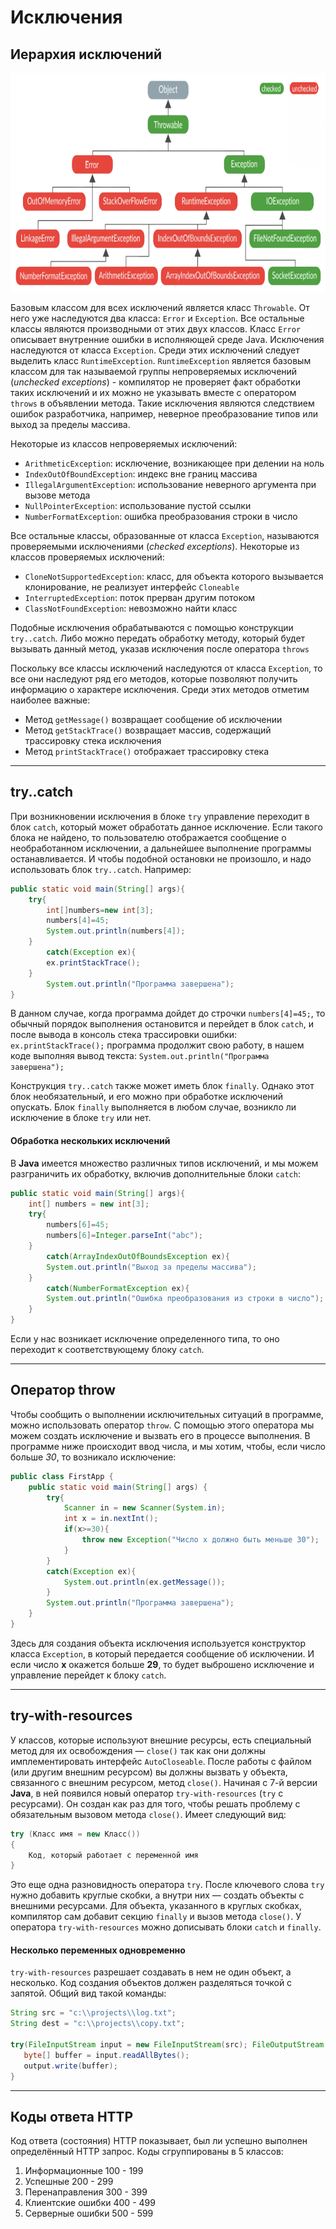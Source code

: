 # Исключения

## Иерархия исключений
<img src="https://github.com/sergeymi7/java-book/blob/main/core/image/hierarchy-exception.png" height="350" width="700">

Базовым классом для всех исключений является класс `Throwable`. От него уже наследуются два класса: `Error` и `Exception`.
Все остальные классы являются производными от этих двух классов.
Класс `Error` описывает внутренние ошибки в исполняющей среде Java.
Исключения наследуются от класса `Exception`. Среди этих исключений следует выделить класс `RuntimeException`. 
`RuntimeException` является базовым классом для так называемой группы непроверяемых исключений (*unchecked 
exceptions*) - компилятор не проверяет факт обработки таких исключений и их можно не указывать вместе с оператором 
`throws` в объявлении метода. Такие исключения являются следствием ошибок разработчика, например, неверное преобразование типов или выход за пределы массива.

Некоторые из классов непроверяемых исключений:
* `ArithmeticException`: исключение, возникающее при делении на ноль
* `IndexOutOfBoundException`: индекс вне границ массива
* `IllegalArgumentException`: использование неверного аргумента при вызове метода
* `NullPointerException`: использование пустой ссылки
* `NumberFormatException`: ошибка преобразования строки в число

Все остальные классы, образованные от класса `Exception`, называются проверяемыми исключениями (*checked exceptions*).
Некоторые из классов проверяемых исключений:
* `CloneNotSupportedException`: класс, для объекта которого вызывается клонирование, не реализует интерфейс `Cloneable`
* `InterruptedException`: поток прерван другим потоком
* `ClassNotFoundException`: невозможно найти класс

Подобные исключения обрабатываются с помощью конструкции `try..catch`. Либо можно передать обработку методу, который будет вызывать данный метод, указав исключения после оператора `throws`

Поскольку все классы исключений наследуются от класса `Exception`, то все они наследуют ряд его методов, которые 
позволяют получить информацию о характере исключения. Среди этих методов отметим наиболее важные:
* Метод `getMessage()` возвращает сообщение об исключении
* Метод `getStackTrace()` возвращает массив, содержащий трассировку стека исключения
* Метод `printStackTrace()` отображает трассировку стека
____
## try..catch

При возникновении исключения в блоке `try` управление переходит в блок `catch`, который может обработать данное 
исключение. Если такого блока не найдено, то пользователю отображается сообщение о необработанном исключении, а 
дальнейшее выполнение программы останавливается. И чтобы подобной остановки не произошло, и надо использовать блок 
`try..catch`. Например:
```java
public static void main(String[] args){
    try{
        int[]numbers=new int[3];
        numbers[4]=45;
        System.out.println(numbers[4]);
    }
        catch(Exception ex){
        ex.printStackTrace();
    }
        System.out.println("Программа завершена");
}
```
В данном случае, когда программа дойдет до строчки `numbers[4]=45;`, то обычный порядок выполнения остановится и 
перейдет в блок `catch`, и после вывода в консоль стека трассировки ошибки: `ex.printStackTrace();` программа 
продолжит свою работу, в нашем коде выполняя вывод текста: `System.out.println("Программа завершена");`

Конструкция `try..catch` также может иметь блок `finally`. Однако этот блок необязательный, и его можно при обработке 
исключений опускать. Блок `finally` выполняется в любом случае, возникло ли исключение в блоке `try` или нет.

#### Обработка нескольких исключений

В **Java** имеется множество различных типов исключений, и мы можем разграничить их обработку, включив дополнительные блоки `catch`:
```java
public static void main(String[] args){
    int[] numbers = new int[3];
    try{
        numbers[6]=45;
        numbers[6]=Integer.parseInt("abc");
    }
        catch(ArrayIndexOutOfBoundsException ex){
        System.out.println("Выход за пределы массива");
    }
        catch(NumberFormatException ex){
        System.out.println("Ошибка преобразования из строки в число");
    }
}
```
Если у нас возникает исключение определенного типа, то оно переходит к соответствующему блоку `catch`.
____
## Оператор throw

Чтобы сообщить о выполнении исключительных ситуаций в программе, можно использовать оператор `throw`. C 
помощью этого оператора мы можем создать исключение и вызвать его в процессе выполнения. 
В программе ниже происходит ввод числа, и мы хотим, чтобы, если число больше *30*, то возникало исключение:
```java
public class FirstApp {
    public static void main(String[] args) {
        try{
            Scanner in = new Scanner(System.in);
            int x = in.nextInt();
            if(x>=30){ 
                throw new Exception("Число х должно быть меньше 30");
            }
        }
        catch(Exception ex){
            System.out.println(ex.getMessage());
        }
        System.out.println("Программа завершена");
    }   
}
```
Здесь для создания объекта исключения используется конструктор класса `Exception`, в который передается сообщение об 
исключении. И если число **х** окажется больше **29**, то будет выброшено исключение и управление перейдет к блоку 
`catch`.
____
## try-with-resources

У классов, которые используют внешние ресурсы, есть специальный метод для их освобождения — `close()` так как они 
должны имплементировать интерфейс `AutoCloseable`.
После работы с файлом (или другим внешним ресурсом) вы должны вызвать у объекта, связанного с внешним ресурсом, 
метод `close()`.
Начиная с 7-й версии **Java**, в ней появился новый оператор `try-with-resources` (`try` с ресурсами).
Он создан как раз для того, чтобы решать проблему с обязательным вызовом метода `close()`. 
Имеет следующий вид:
```java
try (Класс имя = new Класс())
{
    Код, который работает с переменной имя
}
```
Это еще одна разновидность оператора `try`. После ключевого слова `try` нужно добавить круглые скобки, а внутри них 
— создать объекты с внешними ресурсами. Для объекта, указанного в круглых скобках, компилятор сам добавит секцию 
`finally` и вызов метода `close()`.
У оператора `try-with-resources` можно дописывать блоки `catch` и `finally`.

#### Несколько переменных одновременно

`try-with-resources` разрешает создавать в нем не один объект, а несколько. Код создания объектов должен разделяться 
точкой с запятой. Общий вид такой команды:
```java
String src = "c:\\projects\\log.txt";
String dest = "c:\\projects\\copy.txt";

try(FileInputStream input = new FileInputStream(src); FileOutputStream output = new FileOutputStream(dest)) {
   byte[] buffer = input.readAllBytes();
   output.write(buffer);
}
```
____
## Коды ответа HTTP
Код ответа (состояния) HTTP показывает, был ли успешно выполнен определённый HTTP запрос. Коды сгруппированы в 5 классов:
1.	Информационные 100 - 199
2.	Успешные 200 - 299
3.	Перенаправления 300 - 399
4.	Клиентские ошибки 400 - 499
5.	Серверные ошибки 500 - 599